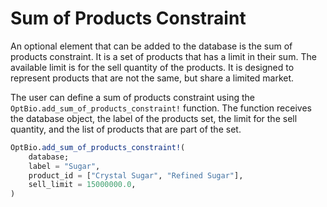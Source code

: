 # Sum of Products Constraint
An optional element that can be added to the database is the sum of products constraint. It is a set of products that has a limit in their sum. The available limit is for the sell quantity of the products. It is designed to represent products that are not the same, but share a limited market.
 
The user can define a sum of products constraint using the `OptBio.add_sum_of_products_constraint!` function. The function receives the database object, the label of the products set, the limit for the sell quantity, and the list of products that are part of the set. 

```julia
OptBio.add_sum_of_products_constraint!(
    database;
    label = "Sugar",
    product_id = ["Crystal Sugar", "Refined Sugar"],
    sell_limit = 15000000.0,
)
```

